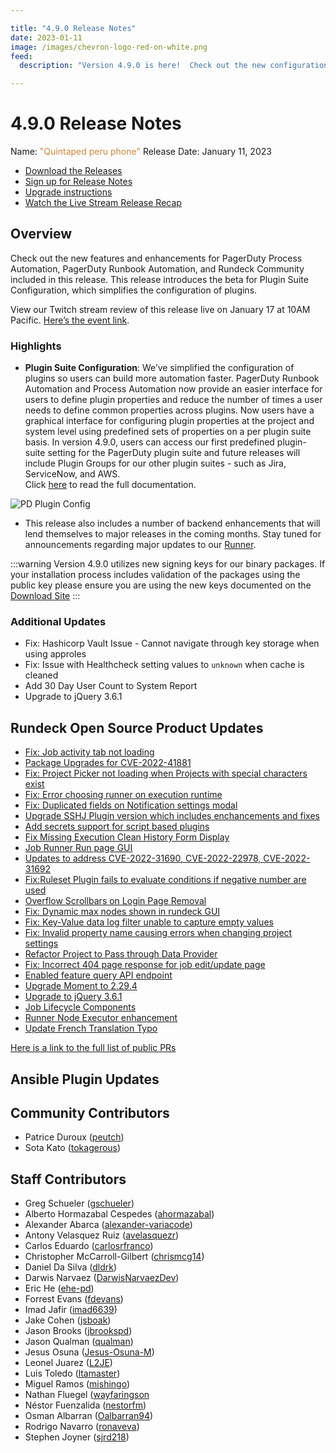 ```yaml
---

title: "4.9.0 Release Notes"
date: 2023-01-11
image: /images/chevron-logo-red-on-white.png
feed:
  description: "Version 4.9.0 is here!  Check out the new configuration method for Plugins Suites and be on the look out for major updates to the Runner functionality in a future version."

---
```


# 4.9.0 Release Notes

Name: <span style="color: peru"><span class="glyphicon glyphicon-phone"></span> "Quintaped peru phone"</span>
Release Date: January 11, 2023

- [Download the Releases](https://download.rundeck.com/)
- [Sign up for Release Notes](https://www.rundeck.com/release-notes-signup)
- [Upgrade instructions](/upgrading/)
- [Watch the Live Stream Release Recap](https://www.youtube.com/watch?v=VIdp90P5zFk&ab_channel=PagerDutyInc)

## Overview

Check out the new features and enhancements for PagerDuty Process Automation, PagerDuty Runbook Automation, and Rundeck Community included in this release. This release introduces the beta for Plugin Suite Configuration, which simplifies the configuration of plugins.

View our Twitch stream review of this release live on January 17 at 10AM Pacific. [Here’s the event link](https://www.twitch.tv/pagerduty/schedule).

### Highlights

- **Plugin Suite Configuration**: We’ve simplified the configuration of plugins so users can build more automation faster. PagerDuty Runbook Automation and Process Automation now provide an easier interface for users to define plugin properties and reduce the number of times a user needs to define common properties across plugins. Now users have a graphical interface for configuring plugin properties at the project and system level using predefined sets of properties on a per plugin suite basis. In version 4.9.0, users can access our first predefined plugin-suite setting for the PagerDuty plugin suite and future releases will include Plugin Groups for our other plugin suites - such as Jira, ServiceNow, and AWS.<br>
Click [here](/manual/plugins) to read the full documentation.

![PD Plugin Config](/assets/img/relnotes-4.9-pd-config.png)

- This release also includes a number of backend enhancements that will lend themselves to major releases in the coming months.  Stay tuned for announcements regarding major updates to our [Runner](/administration/runner/).

:::warning
Version 4.9.0 utilizes new signing keys for our binary packages.  If your installation process includes validation of the packages using the public key please ensure you are using the new keys documented on the [Download Site](https://download.rundeck.com/)
:::

### Additional Updates

* Fix: Hashicorp Vault Issue - Cannot navigate through key storage when using approles
* Fix: Issue with Healthcheck setting values to `unknown` when cache is cleaned
* Add 30 Day User Count to System Report
* Upgrade to jQuery 3.6.1

## Rundeck Open Source Product Updates

* [Fix: Job activity tab not loading](https://github.com/rundeck/rundeck/pull/8073)
* [Package Upgrades for CVE-2022-41881](https://github.com/rundeck/rundeck/pull/8071)
* [Fix: Project Picker not loading when Projects with special characters exist](https://github.com/rundeck/rundeck/pull/8064)
* [Fix: Error choosing runner on execution runtime](https://github.com/rundeck/rundeck/pull/8063)
* [Fix: Duplicated fields on Notification settings modal](https://github.com/rundeck/rundeck/pull/8061)
* [Upgrade SSHJ Plugin version which includes enchancements and fixes](https://github.com/rundeck/rundeck/pull/8056)
* [Add secrets support for script based plugins](https://github.com/rundeck/rundeck/pull/8050)
* [Fix Missing Execution Clean History Form Display](https://github.com/rundeck/rundeck/pull/8044)
* [Job Runner Run page GUI ](https://github.com/rundeck/rundeck/pull/8041)
* [Updates to address CVE-2022-31690, CVE-2022-22978, CVE-2022-31692](https://github.com/rundeck/rundeck/pull/8039)
* [Fix:Ruleset Plugin fails to evaluate conditions if negative number are used](https://github.com/rundeck/rundeck/pull/8031)
* [Overflow Scrollbars on Login Page Removal](https://github.com/rundeck/rundeck/pull/8028)
* [Fix: Dynamic max nodes shown in rundeck GUI](https://github.com/rundeck/rundeck/pull/8026)
* [Fix: Key-Value data log filter unable to capture empty values](https://github.com/rundeck/rundeck/pull/8024)
* [Fix: Invalid property name causing errors when changing project settings](https://github.com/rundeck/rundeck/pull/8022)
* [Refactor Project to Pass through Data Provider](https://github.com/rundeck/rundeck/pull/8017)
* [Fix: Incorrect 404 page response for job edit/update page](https://github.com/rundeck/rundeck/pull/8011)
* [Enabled feature  query API endpoint](https://github.com/rundeck/rundeck/pull/8010)
* [Upgrade Moment to 2.29.4](https://github.com/rundeck/rundeck/pull/7999)
* [Upgrade to jQuery 3.6.1 ](https://github.com/rundeck/rundeck/pull/7992)
* [Job Lifecycle Components](https://github.com/rundeck/rundeck/pull/7984)
* [Runner Node Executor enhancement ](https://github.com/rundeck/rundeck/pull/7943)
* [Update French Translation Typo](https://github.com/rundeck/rundeck/pull/7917)


[Here is a link to the full list of public PRs](https://github.com/rundeck/rundeck/pulls?q=is%3Apr+milestone%3A4.9.0+is%3Aclosed)

## Ansible Plugin Updates


## Community Contributors

* Patrice Duroux ([peutch](https://github.com/peutch))
* Sota Kato ([tokagerous](https://github.com/tokagerous))


## Staff Contributors

* Greg Schueler ([gschueler](https://github.com/gschueler))
* Alberto Hormazabal Cespedes ([ahormazabal](https://github.com/ahormazabal))
* Alexander Abarca ([alexander-variacode](https://github.com/alexander-variacode))
* Antony Velasquez Ruiz ([avelasquezr](https://github.com/avelasquezr))
* Carlos Eduardo ([carlosrfranco](https://github.com/carlosrfranco))
* Christopher McCarroll-Gilbert ([chrismcg14](https://github.com/chrismcg14))
* Daniel Da Silva ([dldrk](https://github.com/dldrk))
* Darwis Narvaez ([DarwisNarvaezDev](https://github.com/DarwisNarvaezDev))
* Eric He ([ehe-pd](https://github.com/ehe-pd))
* Forrest Evans ([fdevans](https://github.com/fdevans))
* Imad Jafir ([imad6639](https://github.com/imad6639))
* Jake Cohen ([jsboak](https://github.com/jsboak))
* Jason Brooks ([jbrookspd](https://github.com/jbrookspd))
* Jason Qualman ([qualman](https://github.com/qualman))
* Jesus Osuna ([Jesus-Osuna-M](https://github.com/Jesus-Osuna-M))
* Leonel Juarez ([L2JE](https://github.com/L2JE))
* Luis Toledo ([ltamaster](https://github.com/ltamaster))
* Miguel Ramos ([mishingo](https://github.com/mishingo))
* Nathan Fluegel ([wayfaringson](https://github.com/wayfaringson)
* Néstor Fuenzalida ([nestorfm](https://github.com/nestorfm))
* Osman Albarran ([Oalbarran94](https://github.com/Oalbarran94))
* Rodrigo Navarro ([ronaveva](https://github.com/ronaveva))
* Stephen Joyner ([sjrd218](https://github.com/sjrd218))
